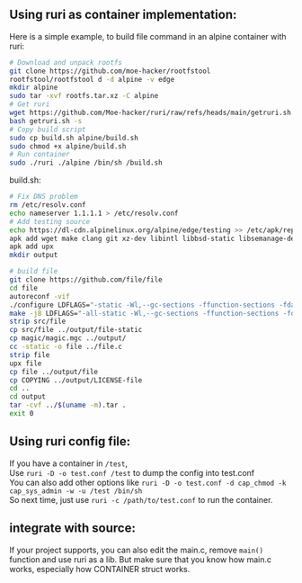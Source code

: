 ## Using ruri as container implementation:
Here is a simple example, to build file command in an alpine container with ruri:
```sh
# Download and unpack rootfs
git clone https://github.com/moe-hacker/rootfstool
rootfstool/rootfstool d -d alpine -v edge
mkdir alpine
sudo tar -xvf rootfs.tar.xz -C alpine
# Get ruri
wget https://github.com/Moe-hacker/ruri/raw/refs/heads/main/getruri.sh
bash getruri.sh -s
# Copy build script
sudo cp build.sh alpine/build.sh
sudo chmod +x alpine/build.sh
# Run container
sudo ./ruri ./alpine /bin/sh /build.sh
```

build.sh:      
```sh
# Fix DNS problem
rm /etc/resolv.conf
echo nameserver 1.1.1.1 > /etc/resolv.conf
# Add testing source
echo https://dl-cdn.alpinelinux.org/alpine/edge/testing >> /etc/apk/repositories
apk add wget make clang git xz-dev libintl libbsd-static libsemanage-dev libselinux-utils libselinux-static xz-libs zlib zlib-static libselinux-dev linux-headers libssl3 libbsd libbsd-dev gettext-libs gettext-static gettext-dev gettext python3 build-base openssl-misc openssl-libs-static openssl zlib-dev xz-dev openssl-dev automake libtool bison flex gettext autoconf gettext sqlite sqlite-dev pcre-dev wget texinfo docbook-xsl libxslt docbook2x musl-dev gettext gettext-asprintf gettext-dbg gettext-dev gettext-doc gettext-envsubst gettext-lang gettext-libs gettext-static
apk add upx
mkdir output

# build file
git clone https://github.com/file/file
cd file
autoreconf -vif
./configure LDFLAGS="-static -Wl,--gc-sections -ffunction-sections -fdata-sections" --disable-nss --enable-static --disable-shared --disable-liblastlog2
make -j8 LDFLAGS="-all-static -Wl,--gc-sections -ffunction-sections -fdata-sections"
strip src/file
cp src/file ../output/file-static
cp magic/magic.mgc ../output/
cc -static -o file ../file.c
strip file
upx file
cp file ../output/file
cp COPYING ../output/LICENSE-file
cd ..
cd output
tar -cvf ../$(uname -m).tar .
exit 0
```
## Using ruri config file:
If you have a container in `/test`,      
Use `ruri -D -o test.conf /test` to dump the config into test.conf      
You can also add other options like `ruri -D -o test.conf -d cap_chmod -k cap_sys_admin -w -u /test /bin/sh`      
So next time, just use `ruri -c /path/to/test.conf` to run the container.      
## integrate with source:
If your project supports, you can also edit the main.c, remove `main()` function and use ruri as a lib. But make sure that you know how main.c works, especially how CONTAINER struct works.       
